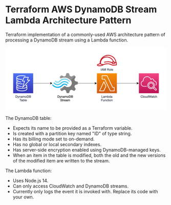 # Terraform AWS DynamoDB Stream Lambda Architecture Pattern

Terraform implementation of a commonly-used AWS architecture pattern of processing a DynamoDB stream using a Lambda function.

![](Architecture.png)

The DynamoDB table:

- Expects its name to be provided as a Terraform variable.
- Is created with a partition key named "ID" of type string.
- Has its billing mode set to on-demand.
- Has no global or local secondary indexes.
- Has server-side encryption enabled using DynamoDB-managed keys.
- When an item in the table is modified, both the old and the new versions of the modified item are written to the stream.

The Lambda function:

- Uses Node.js 14.
- Can only access CloudWatch and DynamoDB streams.
- Currently only logs the event it is invoked with. Replace its code with your own.

